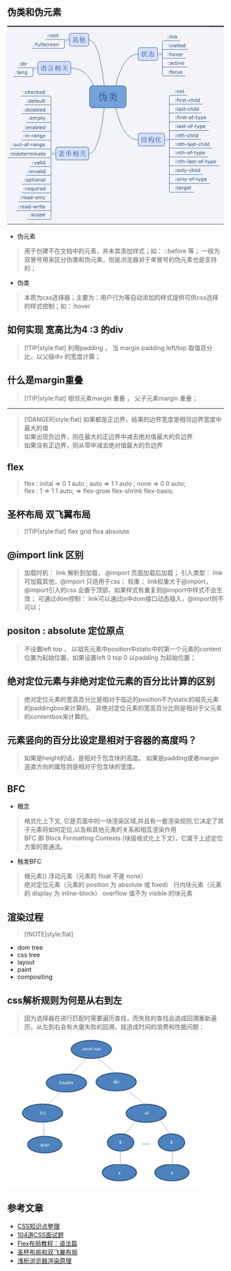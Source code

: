 ## 伪类和伪元素

![伪类](../../assets/css/css-伪类.png)

- 伪元素
> 用于创建不在文档中的元素，并未其添加样式；如： ::before 等； 一般为双冒号用来区分伪类和伪元素，但是浏览器对于单冒号的伪元素也是支持的；

- 伪类
> 本质为css选择器；主要为：用户行为等自动添加的样式提供可供css选择的样式控制；如：:hover

## 如何实现 宽高比为4 :3 的div

> [!TIP|style:flat]
> 利用padding ， 当 margin padding left/top 取值百分比，以父级div 的宽度计算；


## 什么是margin重叠

> [!TIP|style:flat]
> 相邻元素margin 重叠 ， 父子元素margin 重叠；     
   
---
    
> [!DANGER|style:flat]
> 如果都是正边界，结果的边界宽度是相邻边界宽度中最大的值  
> 如果出现负边界，则在最大的正边界中减去绝对值最大的负边界  
> 如果没有正边界，则从零中减去绝对值最大的负边界  

## flex
> flex : inital  => 0 1 auto ; auto => 1 1 auto ; none => 0 0 auto;  
> flex : 1  => 1 1 auto; => flex-grow flex-shrink flex-basis;   

## 圣杯布局 双飞翼布局   



> [!TIP|style:flat]
> flex grid  floa  absolute

## @import link 区别
> 加载时机： link 解析到加载， @import 页面加载后加载；
> 引入类型： link 可加载其他，@import 只适用于css；
> 权重： link权重大于@import，@import引入的css 会置于顶部，如果样式有重复则@import中样式不会生效；
> 可通过dom控制： link可以通过js中dom接口动态插入，@import则不可以；


## positon : absolute 定位原点
> 不设置left top ， 以祖先元素中position中static中的第一个元素的content位置为起始位置，如果设置left 0 top 0 以padding 为起始位置；


## 绝对定位元素与非绝对定位元素的百分比计算的区别
> 绝对定位元素的宽高百分比是相对于临近的position不为static的祖先元素的paddingbox来计算的。
非绝对定位元素的宽高百分比则是相对于父元素的contentbox来计算的。

## 元素竖向的百分比设定是相对于容器的高度吗？
> 如果是height的话，是相对于包含块的高度。
> 如果是padding或者margin竖直方向的属性则是相对于包含块的宽度。  


## BFC 
- 概念  
> 格式化上下文, 它是页面中的一块渲染区域,并且有一套渲染规则,它决定了其子元素将如何定位,以及和其他元素的关系和相互渲染作用  
> BFC 即 Block Formatting Contexts (块级格式化上下文)，它属于上述定位方案的普通流。  

- 触发BFC   
> 根元素(<html>) 
> 浮动元素（元素的 float 不是 none）  
> 绝对定位元素（元素的 position 为 absolute 或 fixed） 
> 行内块元素（元素的 display 为 inline-block） 
> overflow 值不为 visible 的块元素  


## 渲染过程

> [!NOTE|style:flat]
- dom tree   
- css tree    
- layout   
- paint   
- compositing

## css解析规则为何是从右到左
> 因为选择器在进行匹配时需要遍历查找，而失败的查找会造成回溯重新遍历，从左到右会有大量失败的回溯，就造成时间的浪费和性能问题；

![dom](../../assets/css/dom.jpeg)



## 参考文章
- [CSS知识点整理](https://juejin.cn/post/6844904117819850765)
- [104道CSS面试题](https://cloud.tencent.com/developer/article/1608771)
- [Flex布局教程：语法篇](https://www.ruanyifeng.com/blog/2015/07/flex-grammar.html)
- [圣杯布局和双飞翼布局](https://www.jianshu.com/p/81ef7e7094e8)
- [浅析浏览器渲染原理](https://segmentfault.com/a/1190000012960187)